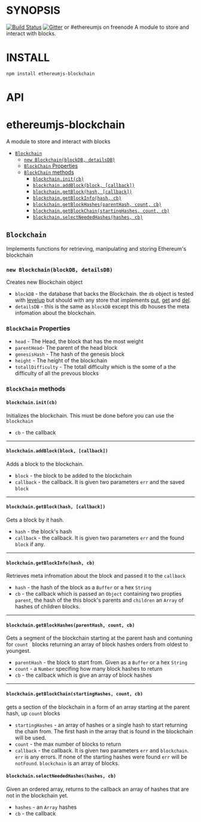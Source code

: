 # SYNOPSIS
[![Build Status](https://travis-ci.org/ethereum/ethereumjs-blockchain.svg)](https://travis-ci.org/ethereum/ethereumjs-blockchain)
[![Gitter](https://badges.gitter.im/Join%20Chat.svg)](https://gitter.im/ethereum/ethereumjs-lib?utm_source=badge&utm_medium=badge&utm_campaign=pr-badge) or #ethereumjs on freenode
A module to store and interact with blocks.

# INSTALL
`npm install ethereumjs-blockchain`

# API

# ethereumjs-blockchain
A module to store and interact with blocks

- [`Blockchain`](#blockchain)
    - [`new Blockchain(blockDB, detailsDB)`](#new-blockchainblockdb-detailsdb)
    - [`BlockChain` Properties](#blockchain-properties)
    - [`BlockChain` methods](#blockchain-methods)
        - [`blockchain.init(cb)`](#blockchaininitcb)
        - [`blockchain.addBlock(block, [callback])`](#blockchainaddblockblock-callback)
        - [`blockchain.getBlock(hash, [callback])`](#blockchaingetblockhash-callback)
        - [`blockchain.getBlockInfo(hash, cb)`](#blockchaingetblockinfohash-cb)
        - [`blockchain.getBlockHashes(parentHash, count, cb)`](#blockchaingetblockhashesparenthash-count-cb)
        - [`blockchain.getBlockChain(startingHashes, count, cb)`](#blockchaingetblockhashesparenthash-count-cb)
        - [`blockchain.selectNeededHashes(hashes, cb)`](#blockchainselectneededhasheshashes-cb)

## `Blockchain`
Implements functions for retrieving, manipulating and storing Ethereum's blockchain

### `new Blockchain(blockDB, detailsDB)`
Creates new Blockchain object 
- `blockDB` - the database that backs the Blockchain. the `db` object is tested with [levelup](https://github.com/rvagg/node-levelup) but should with any store that implements [put](https://github.com/rvagg/node-levelup#dbputkey-value-options-callback), [get](https://github.com/rvagg/node-levelup#dbgetkey-options-callback) and [del](https://github.com/rvagg/node-levelup#dbdelkey-options-callback).
- `detailsDB` - this is the same as `blockDB` except this db houses the meta infomation about the blockchain.

### `BlockChain` Properties
- `head` - The Head, the block that has the most weight
- `parentHead`- The parent of the head block
- `genesisHash` - The hash of the genesis block
- `height` - The height of the blockchain
- `totallDifficulty` - The totall difficulty which is the some of a the difficulty of all the prevous blocks

### `BlockChain` methods

#### `blockchain.init(cb)`
Initializes the blockchain. This must be done before you can use the `blockchain`
- `cb` - the callback

--------------------------------------------------------

#### `blockchain.addBlock(block, [callback])`
Adds a block to the blockchain.
- `block` - the block to be added to the blockchain
- `callback` - the callback. It is given two parameters `err` and the saved `block`

--------------------------------------------------------

#### `blockchain.getBlock(hash, [callback])`
Gets a block by it hash.
- `hash`  - the block's hash
- `callback` - the callback. It is given two parameters `err` and the found `block` if any. 

--------------------------------------------------------

#### `blockchain.getBlockInfo(hash, cb)`
Retrieves meta infromation about the block and passed it to the `callback`
- `hash` - the hash of the block as a `Buffer` or a hex `String`
- `cb` - the callback which is passed an `Object` containing two propties `parent`, the hash of the this block's parents and `children` an `Array` of hashes of children blocks.

--------------------------------------------------------

#### `blockchain.getBlockHashes(parentHash, count, cb)`
Gets a segment of the blockchain starting at the parent hash and contuning for `count ` blocks returning an array of block hashes orders from oldest to youngest.
- `parentHash` - the block to start from. Given as a `Buffer` or a hex `String`
- `count` - a `Number` specifing how many block hashes to return
- `cb` - the callback which is give an array of block hashes

--------------------------------------------------------


#### `blockchain.getBlockChain(startingHashes, count, cb)`
gets a section of the blockchain in a form of an array starting at the parent hash, up `count` blocks
- `startingHashes` - an array of hashes or a single hash to start returning the chain from. The first hash in the array that is found in the blockchain will be used. 
- `count` - the max number of blocks to return
- `callback` - the callback. It is given two parameters `err` and `blockchain`. `err` is any errors. If none of the starting hashes were found `err` will be `notFound`. `blockchain` is an array of blocks.

#### `blockchain.selectNeededHashes(hashes, cb)`
Given an ordered array, returns to the callback an array of hashes that are not in the blockchain yet.
- `hashes` - an `Array` hashes
- `cb` - the callback
